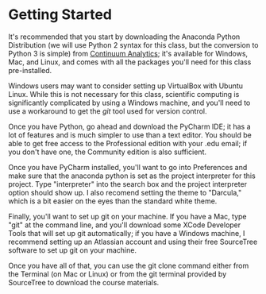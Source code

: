 # Getting Started

It's recommended that you start by downloading the Anaconda Python Distribution 
(we will use Python 2 syntax for this class, but the conversion to Python 3 is simple) from
[Continuum Analytics](http://continuum.io); it's available for Windows, Mac, and Linux,
and comes with all the packages you'll need for this class pre-installed.

Windows users may want to consider setting up VirtualBox with Ubuntu Linux.
While this is not necessary for this class, scientific computing is 
significantly complicated by using a Windows machine, and you'll need to use
a workaround to get the _git_ tool used for version control.

Once you have Python, go ahead and download the PyCharm IDE; it has a lot of features and is much 
simpler to use than a text editor. You should be able to get free access to the
Professional edition with your .edu email; if you don't have one, the Community edition
is also sufficient.

Once you have PyCharm installed, you'll want to go into Preferences 
and make sure that the anaconda python is set 
as the project interpreter for this project. Type "interpreter" into the search
box and the project interpreter option should show up.
I also recomend setting the theme to "Darcula," which is a bit easier 
on the eyes than the standard white theme.

Finally, you'll want to set up git on your machine. If you have a Mac,
type "git" at the command line, and you'll download some XCode Developer
Tools that will set up git automatically; if you have a Windows machine,
I recommend setting up an Atlassian account and using their free
SourceTree software to set up git on your machine.

Once you have all of that, you can use the git clone command either from the
Terminal (on Mac or Linux) or from the git terminal provided by SourceTree
to download the course materials.